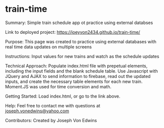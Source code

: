 # train-time

Summary: Simple train schedule app ot practice using external databses

Link to deployed project: https://joeyvon2434.github.io/train-time/

Purpose: This page was created to practice using external databases with real time data updates on multiple screens

Instructions: Input values for new trains and watch as the schedule updates

Technical Approach: Populate index.html file with prepetual elements, including the input fields and the blank schedule
table. Use Javascript with JQuery and AJAX to send information to firebase, read out the updated inputs, and create the
necessary table elements for each new train. Moment.JS was used for time conversion and math.

Getting Started: Load index.html, or go to the link above.

Help: Feel free to contact me with questions at joseph.vonedwins@yahoo.com

Contributors: Created by Joseph Von Edwins